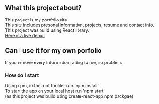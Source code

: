 ## What this project about?

This project is my portfolio site.  
This site includes presonal information, projects, resume and contact info.  
This project was build using React library.  
[Here is a live demo!](https://omri-shenhav.herokuapp.com/)

## Can I use it for my own porfolio

If you remove every information ralting to me, no problem.

### How do I start

Using npm, in the root foolder run 'npm install'.  
To start the app on your local host run 'npm start'  
(as this project was build using create-react-app npm packgae)
